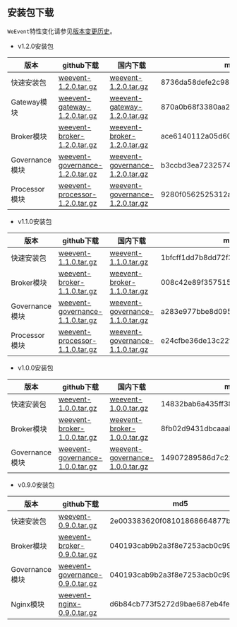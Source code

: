 ## 安装包下载

`WeEvent`特性变化请参见[版本变更历史](https://github.com/WeBankFinTech/WeEvent/releases)。

- v1.2.0安装包  

| 版本           | github下载                                                   | 国内下载                                                     | md5                              |
| -------------- | ------------------------------------------------------------ | ------------------------------------------------------------ | -------------------------------- |
| 快速安装包     | [weevent-1.2.0.tar.gz](https://github.com/WeBankFinTech/WeEvent/releases/download/v1.2.0/weevent-1.2.0.tar.gz) | [weevent-1.2.0.tar.gz](https://www.fisco.com.cn/cdn/weevent/download/releases/v1.2.0/weevent-1.2.0.tar.gz) | 8736da58defe2c980f046576b8d65440 |
| Gateway模块    | [weevent-gateway-1.2.0.tar.gz](https://github.com/WeBankFinTech/WeEvent/releases/download/v1.2.0/weevent-gateway-1.2.0.tar.gz) | [weevent-gateway-1.2.0.tar.gz](https://www.fisco.com.cn/cdn/weevent/download/releases/v1.2.0/weevent-gateway-1.2.0.tar.gz) | 870a0b68f3380aa2e7c51dc6ffd4a004 |
| Broker模块     | [weevent-broker-1.2.0.tar.gz](https://github.com/WeBankFinTech/WeEvent/releases/download/v1.2.0/weevent-broker-1.2.0.tar.gz) | [weevent-broker-1.2.0.tar.gz](https://www.fisco.com.cn/cdn/weevent/download/releases/v1.2.0/weevent-broker-1.2.0.tar.gz) | ace6140112a05d60312712c729086c7e |
| Governance模块 | [weevent-governance-1.2.0.tar.gz](https://github.com/WeBankFinTech/WeEvent/releases/download/v1.2.0/weevent-governance-1.2.0.tar.gz) | [weevent-governance-1.2.0.tar.gz](https://www.fisco.com.cn/cdn/weevent/download/releases/v1.2.0/weevent-governance-1.2.0.tar.gz) | b3ccbd3ea723257418e2938146e3844d |
| Processor模块  | [weevent-processor-1.2.0.tar.gz](https://github.com/WeBankFinTech/WeEvent/releases/download/v1.2.0/weevent-processor-1.2.0.tar.gz) | [weevent-governance-1.2.0.tar.gz](https://www.fisco.com.cn/cdn/weevent/download/releases/v1.2.0/weevent-processor-1.2.0.tar.gz) | 9280f0562525312abc82cb0e67cbd5b6 |

- v1.1.0安装包

| 版本     | github下载 | 国内下载 | md5 |
| ---------- | -------- | -------- | -------- |
| 快速安装包 | [weevent-1.1.0.tar.gz](https://github.com/WeBankFinTech/WeEvent/releases/download/v1.1.0/weevent-1.1.0.tar.gz) | [weevent-1.1.0.tar.gz](https://www.fisco.com.cn/cdn/weevent/download/releases/v1.1.0/weevent-1.1.0.tar.gz) | 1bfcff1dd7b8dd72f3bad342b33dca66 |
| Broker模块 | [weevent-broker-1.1.0.tar.gz](https://github.com/WeBankFinTech/WeEvent/releases/download/v1.1.0/weevent-broker-1.1.0.tar.gz) | [weevent-broker-1.1.0.tar.gz](https://www.fisco.com.cn/cdn/weevent/download/releases/v1.1.0/weevent-broker-1.1.0.tar.gz) | 008c42e89f3575159e64d3fb38eaf03b |
| Governance模块 | [weevent-governance-1.1.0.tar.gz](https://github.com/WeBankFinTech/WeEvent/releases/download/v1.1.0/weevent-governance-1.1.0.tar.gz) | [weevent-governance-1.1.0.tar.gz](https://www.fisco.com.cn/cdn/weevent/download/releases/v1.1.0/weevent-governance-1.1.0.tar.gz) | a283e977bbe8d0954e96b4562e362dfd |
| Processor模块 | [weevent-processor-1.1.0.tar.gz](https://github.com/WeBankFinTech/WeEvent/releases/download/v1.1.0/weevent-processor-1.1.0.tar.gz) | [weevent-governance-1.1.0.tar.gz](https://www.fisco.com.cn/cdn/weevent/download/releases/v1.1.0/weevent-processor-1.1.0.tar.gz) | e24cfbe36de13c22f3cdc44736c8736b |


- v1.0.0安装包

| 版本     | github下载 | 国内下载 | md5 |
| ---------- | -------- | -------- | -------- |
| 快速安装包 | [weevent-1.0.0.tar.gz](https://github.com/WeBankFinTech/WeEvent/releases/download/v1.0.0/weevent-1.0.0.tar.gz) | [weevent-1.0.0.tar.gz](https://www.fisco.com.cn/cdn/weevent/download/releases/v1.0.0/weevent-1.0.0.tar.gz) | 14832bab6a435ff3897d79c5f28fd9d0 |
| Broker模块 | [weevent-broker-1.0.0.tar.gz](https://github.com/WeBankFinTech/WeEvent/releases/download/v1.0.0/weevent-broker-1.0.0.tar.gz) | [weevent-broker-1.0.0.tar.gz](https://www.fisco.com.cn/cdn/weevent/download/releases/v1.0.0/weevent-broker-1.0.0.tar.gz) | 8fb02d9431dbcaaab662871d806cb5f6 |
| Governance模块 | [weevent-governance-1.0.0.tar.gz](https://github.com/WeBankFinTech/WeEvent/releases/download/v1.0.0/weevent-governance-1.0.0.tar.gz) | [weevent-governance-1.0.0.tar.gz](https://www.fisco.com.cn/cdn/weevent/download/releases/v1.0.0/weevent-governance-1.0.0.tar.gz) | 14907289586d7c22915c698908996ef2 |



- v0.9.0安装包

| 版本     | github下载 | md5 |
| ---------- | -------- | -------- |
| 快速安装包 | [weevent-0.9.0.tar.gz](https://github.com/WeBankFinTech/WeEvent/releases/download/v0.9.0/weevent-0.9.0.tar.gz) |  2e003383620f08101868664877b736df  |
| Broker模块 | [weevent-broker-0.9.0.tar.gz](https://github.com/WeBankFinTech/WeEvent/releases/download/v0.9.0/weevent-broker-0.9.0.tar.gz) |040193cab9b2a3f8e7253acb0c9959f1   |
| Governance模块   | [weevent-governance-0.9.0.tar.gz](https://github.com/WeBankFinTech/WeEvent/releases/download/v0.9.0/weevent-governance-0.9.0.tar.gz) | 040193cab9b2a3f8e7253acb0c9959f1  |
| Nginx模块  | [weevent-nginx-0.9.0.tar.gz](https://github.com/WeBankFinTech/WeEvent/releases/download/v0.9.0/weevent-nginx-0.9.0.tar.gz)  | d6b84cb773f5272d9bae687eb4feadf4  |
